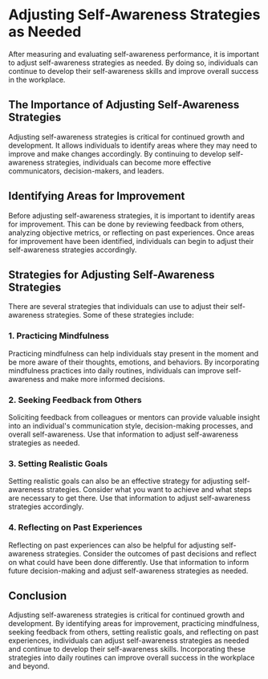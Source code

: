 Adjusting Self-Awareness Strategies as Needed
=============================================================================================================

After measuring and evaluating self-awareness performance, it is important to adjust self-awareness strategies as needed. By doing so, individuals can continue to develop their self-awareness skills and improve overall success in the workplace.

The Importance of Adjusting Self-Awareness Strategies
-----------------------------------------------------

Adjusting self-awareness strategies is critical for continued growth and development. It allows individuals to identify areas where they may need to improve and make changes accordingly. By continuing to develop self-awareness strategies, individuals can become more effective communicators, decision-makers, and leaders.

Identifying Areas for Improvement
---------------------------------

Before adjusting self-awareness strategies, it is important to identify areas for improvement. This can be done by reviewing feedback from others, analyzing objective metrics, or reflecting on past experiences. Once areas for improvement have been identified, individuals can begin to adjust their self-awareness strategies accordingly.

Strategies for Adjusting Self-Awareness Strategies
--------------------------------------------------

There are several strategies that individuals can use to adjust their self-awareness strategies. Some of these strategies include:

### 1. Practicing Mindfulness

Practicing mindfulness can help individuals stay present in the moment and be more aware of their thoughts, emotions, and behaviors. By incorporating mindfulness practices into daily routines, individuals can improve self-awareness and make more informed decisions.

### 2. Seeking Feedback from Others

Soliciting feedback from colleagues or mentors can provide valuable insight into an individual's communication style, decision-making processes, and overall self-awareness. Use that information to adjust self-awareness strategies as needed.

### 3. Setting Realistic Goals

Setting realistic goals can also be an effective strategy for adjusting self-awareness strategies. Consider what you want to achieve and what steps are necessary to get there. Use that information to adjust self-awareness strategies accordingly.

### 4. Reflecting on Past Experiences

Reflecting on past experiences can also be helpful for adjusting self-awareness strategies. Consider the outcomes of past decisions and reflect on what could have been done differently. Use that information to inform future decision-making and adjust self-awareness strategies as needed.

Conclusion
----------

Adjusting self-awareness strategies is critical for continued growth and development. By identifying areas for improvement, practicing mindfulness, seeking feedback from others, setting realistic goals, and reflecting on past experiences, individuals can adjust self-awareness strategies as needed and continue to develop their self-awareness skills. Incorporating these strategies into daily routines can improve overall success in the workplace and beyond.
